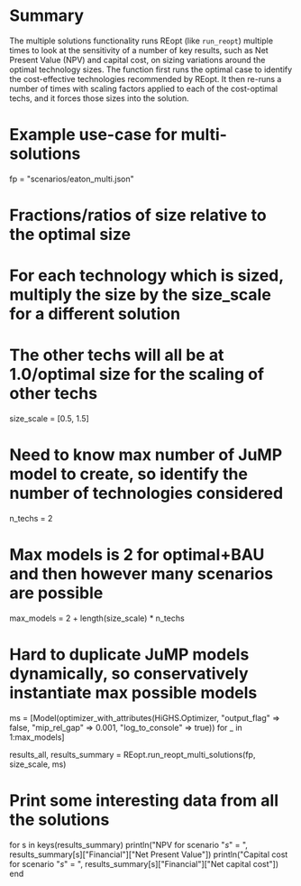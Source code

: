 # Summary
The multiple solutions functionality runs REopt (like `run_reopt`) multiple times to look at the
sensitivity of a number of key results, such as Net Present Value (NPV) and capital cost, on
sizing variations around the optimal technology sizes. The function first runs the optimal case to
identify the cost-effective technologies recommended by REopt. It then re-runs a number of times with scaling factors applied to each of the cost-optimal techs, and it forces those sizes into the
solution. 

# Example use-case for multi-solutions
fp = "scenarios/eaton_multi.json"
# Fractions/ratios of size relative to the optimal size
# For each technology which is sized, multiply the size by the size_scale for a different solution
# The other techs will all be at 1.0/optimal size for the scaling of other techs
size_scale = [0.5, 1.5]
# Need to know max number of JuMP model to create, so identify the number of technologies considered
n_techs = 2
# Max models is 2 for optimal+BAU and then however many scenarios are possible
max_models = 2 + length(size_scale) * n_techs
# Hard to duplicate JuMP models dynamically, so conservatively instantiate max possible models
ms = [Model(optimizer_with_attributes(HiGHS.Optimizer, 
    "output_flag" => false, "mip_rel_gap" => 0.001, "log_to_console" => true)) for _ in 1:max_models]

results_all, results_summary = REopt.run_reopt_multi_solutions(fp, size_scale, ms)

# Print some interesting data from all the solutions
for s in keys(results_summary)
    println("NPV for scenario "*s*" = ", results_summary[s]["Financial"]["Net Present Value"])
    println("Capital cost for scenario "*s*" = ", results_summary[s]["Financial"]["Net capital cost"])
end